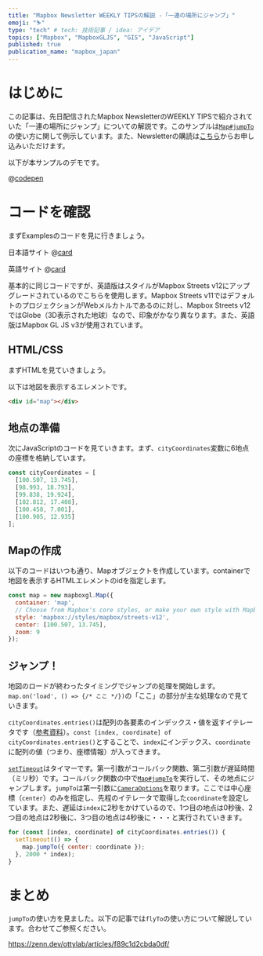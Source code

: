 ```yaml
---
title: "Mapbox Newsletter WEEKLY TIPSの解説 -「一連の場所にジャンプ」"
emoji: "⛷️"
type: "tech" # tech: 技術記事 / idea: アイデア
topics: ["Mapbox", "MapboxGLJS", "GIS", "JavaScript"]
published: true
publication_name: "mapbox_japan"
---
```


# はじめに

この記事は、先日配信されたMapbox NewsletterのWEEKLY TIPSで紹介されていた「一連の場所にジャンプ」についての解説です。このサンプルは[`Map#jumpTo`](https://docs.mapbox.com/mapbox-gl-js/api/map/#map#jumpto)の使い方に関して例示しています。また、Newsletterの購読は[こちら](https://www.mapbox.jp/blog?#:~:text=%E3%83%8B%E3%83%A5%E3%83%BC%E3%82%B9%E3%83%AC%E3%82%BF%E3%83%BC%E3%82%92%E8%B3%BC%E8%AA%AD)からお申し込みいただけます。

以下が本サンプルのデモです。

@[codepen](https://codepen.io/OttyLab/pen/GRemBxN)


# コードを確認

まずExamplesのコードを見に行きましょう。

日本語サイト
@[card](https://docs.mapbox.com/jp/mapbox-gl-js/example/jump-to/)

英語サイト
@[card](https://docs.mapbox.com/mapbox-gl-js/example/jump-to/)

基本的に同じコードですが、英語版はスタイルがMapbox Streets v12にアップグレードされているのでこちらを使用します。Mapbox Streets v11ではデフォルトのプロジェクションがWebメルカトルであるのに対し、Mapbox Streets v12ではGlobe（3D表示された地球）なので、印象がかなり異なります。また、英語版はMapbox GL JS v3が使用されています。

## HTML/CSS

まずHTMLを見ていきましょう。

以下は地図を表示するエレメントです。

```HTML
<div id="map"></div>
```

## 地点の準備
次にJavaScriptのコードを見ていきます。まず、`cityCoordinates`変数に6地点の座標を格納しています。

```JavaScript
const cityCoordinates = [
  [100.507, 13.745],
  [98.993, 18.793],
  [99.838, 19.924],
  [102.812, 17.408],
  [100.458, 7.001],
  [100.905, 12.935]
];
```

## Mapの作成

以下のコードはいつも通り、Mapオブジェクトを作成しています。containerで地図を表示するHTMLエレメントのidを指定します。

```JavaScript
const map = new mapboxgl.Map({
  container: 'map',
  // Choose from Mapbox's core styles, or make your own style with Mapbox Studio
  style: 'mapbox://styles/mapbox/streets-v12',
  center: [100.507, 13.745],
  zoom: 9
});
```

## ジャンプ！
地図のロードが終わったタイミングでジャンプの処理を開始します。`map.on('load', () => {/* ここ */})`の「ここ」の部分が主な処理なので見ていきます。

`cityCoordinates.entries()`は配列の各要素のインデックス・値を返すイテレータです（[参考資料](https://developer.mozilla.org/ja/docs/Web/JavaScript/Reference/Global_Objects/Array/entries)）。`const [index, coordinate] of cityCoordinates.entries()`とすることで、`index`にインデックス、`coordinate`に配列の値（つまり、座標情報）が入ってきます。

[`setTimeout`](https://developer.mozilla.org/ja/docs/Web/API/setTimeout)はタイマーです。第一引数がコールバック関数、第二引数が遅延時間（ミリ秒）です。コールバック関数の中で[`Map#jumpTo`](https://docs.mapbox.com/mapbox-gl-js/api/map/#map#jumpto)を実行して、その地点にジャンプします。`jumpTo`は第一引数に[`CameraOptions`](https://docs.mapbox.com/mapbox-gl-js/api/properties/#cameraoptions)を取ります。ここでは中心座標（`center`）のみを指定し、先程のイテレータで取得した`coordinate`を設定しています。また、遅延は`index`に2秒をかけているので、1つ目の地点は0秒後、2つ目の地点は2秒後に、3つ目の地点は4秒後に・・・と実行されていきます。

```JavaScript
for (const [index, coordinate] of cityCoordinates.entries()) {
  setTimeout(() => {
    map.jumpTo({ center: coordinate });
  }, 2000 * index);
}
```

# まとめ
`jumpTo`の使い方を見ました。以下の記事では`flyTo`の使い方について解説しています。合わせてご参照ください。

https://zenn.dev/ottylab/articles/f89c1d2cbda0df/
